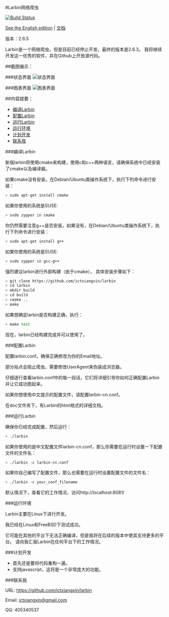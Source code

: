 #Larbin网络爬虫

[![Build Status](https://travis-ci.org/ictxiangxin/larbin.svg?branch=master)](https://travis-ci.org/ictxiangxin/larbin)

[See the English edition](/README-en.md) |
[文档](/doc/index.md)

版本：2.6.5

Larbin是一个网络爬虫，但是目前已经停止开发，最终的版本是2.6.3。
我将继续开发这一优秀的软件，并在Github上开放源代码。

##截图展示：

###状态界面
![状态界面](http://raw.github.com/ictxiangxin/larbin/master/doc/image/readme/state.jpg)

###图表界面
![图表界面](http://raw.github.com/ictxiangxin/larbin/master/doc/image/readme/histogram.jpg)

##内容提要：

* [编译Larbin](#编译larbin)
* [配置Larbin](#配置larbin)
* [运行Larbin](#运行larbin)
* [运行环境](#运行环境)
* [计划开发](#计划开发)
* [联系我](#联系我)

###编译Larbin

新版larbin将使用cmake来构建，使用c和c++两种语言，请确保系统中已经安装了cmake以及编译器。

如果cmake没有安装，在Debian/Ubuntu类操作系统下，执行下列命令进行安装：
```bash
> sudo apt-get install cmake
```
如果你使用的系统是SUSE:
```bash
> sudo zypper in cmake
```
你仍然需要注意g++是否安装，如果没有，在Debian/Ubuntu类操作系统下，执行下列命令进行安装：
```bash
> sudo apt-get install g++
```
如果你使用的系统是SUSE:
```bash
> sudo zypper in gcc-g++
```

强烈建议larbin进行外部构建（由于cmake）， 具体安装步骤如下：
```bash
> git clone https://github.com/ictxiangxin/larbin
> cd larbin
> mkdir build
> cd build
> cmake ..
> make
```
如果想确定larbin是否构建正确，执行：
```bash
> make test
```
现在，larbin已经构建完成并可以使用了。

###配置Larbin

配置larbin.conf。确保正确修改为你的Email地址。

部分站点会阻止爬虫，需要修改UserAgent来伪装成浏览器。

仔细逐行查看larbin.conf中的每一段话，它们将详细引导你如何正确配置Larbin并让它成功跑起来。

如果你想使用中文提示的配置文件，请配置larbin-cn.conf。

在doc文件夹下，有Larbin的html格式的详细文档。

###运行Larbin

确保你已经完成配置，然后运行：

```bash
> ./larbin
```
如果你使用的是中文配置文件larbin-cn.conf，那么你需要在运行时设置一下配置文件的文件名：
```bash
> ./larbin -c larbin-cn.conf
```
如果你自己编写了配置文件，那么也需要在运行时设置配置文件的文件名：
```bash
> ./larbin -c your_conf_filename
```

默认情况下，查看它的工作情况，访问http://localhost:8081/

###运行环境

Larbin主要在Linux下进行开发。

我已经在Linux和FreeBSD下测试成功。

它可能在其他的平台下无法正确编译，但是我将在后续的版本中使其支持更多的平台。
请向我汇报Larbin在任何平台下的工作情况。

###计划开发

* 首先还是要将代码重构一遍。
* 支持javascript，这将是一个非常庞大的功能。

###联系我

URL: https://github.com/ictxiangxin/larbin

Email: ictxiangxin@gmail.com

QQ: 405340537
